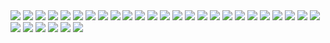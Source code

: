 <img src="https://github.com/elvislkn/img/blob/master/Streett.jpg?raw=true">
<img src="https://github.com/elvislkn/img/blob/master/Street.jpg?raw=true">
<img src="https://github.com/elvislkn/img/blob/master/logo20gobierno20regional20201920-20Azul20-20transparente1.png?raw=true">
<img src="https://github.com/elvislkn/img/blob/master/sno.jpg?raw=true">
<img src="https://github.com/elvislkn/img/blob/master/plaza-cajamarca.png?raw=true">
<img src="https://github.com/elvislkn/img/blob/master/Plaza.jpg?raw=true">


<img src="https://github.com/elvislkn/img/blob/master/catedral.jpg?raw=true">
<img src="https://github.com/elvislkn/img/blob/master/dron.jpg?raw=true">
<img src="https://github.com/elvislkn/img/blob/master/plaz.jpg?raw=true">
<img src="https://github.com/elvislkn/img/blob/master/sf.jpg?raw=true">



<img src="https://github.com/elvislkn/img/blob/master/adentr.jpg?raw=true">
<img src="https://github.com/elvislkn/img/blob/master/costadoplaza.jpg?raw=true">
<img src="https://github.com/elvislkn/img/blob/master/iglesia.jpg?raw=true">
<img src="https://github.com/elvislkn/img/blob/master/namora.jpg?raw=true">
<img src="https://github.com/elvislkn/img/blob/master/plazanamora.jpg?raw=true">
<img src="https://github.com/elvislkn/img/blob/master/SanNico.jpg?raw=true">
<img src="https://github.com/elvislkn/img/blob/master/sapitos.jpg?raw=true">
<img src="https://github.com/elvislkn/img/blob/master/ynoe.jpg?raw=true">

<img src="https://github.com/elvislkn/img/blob/master/adelante.svg?raw=true">


<img src="https://github.com/elvislkn/img/blob/master/plaz.jpg?raw=true">
<img src="https://github.com/elvislkn/img/blob/master/poll.jpg?raw=true">

<img src="https://github.com/elvislkn/img/blob/master/windmill.obj?raw=true">
<img src="https://github.com/elvislkn/img/blob/master/jardinero.obj?raw=true">
<img src="https://github.com/elvislkn/img/blob/master/jardinero.mtl?raw=true">
<img src="https://github.com/elvislkn/img/blob/master/bl.obj?raw=true">
<img src="https://github.com/elvislkn/img/blob/master/Colibri.glb?raw=true">


<img src="https://github.com/elvislkn/img/blob/master/santa.jpg?raw=true">
<img src="https://github.com/elvislkn/img/blob/master/santa1.jpg?raw=true">
<img src="https://github.com/elvislkn/img/blob/master/santa2.jpg?raw=true">

<img src="https://github.com/elvislkn/img/blob/master/ply.png?raw=true">
<img src="https://github.com/elvislkn/img/blob/master/stop.png?raw=true">

